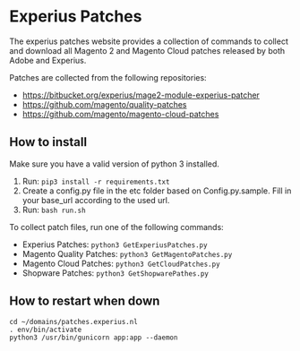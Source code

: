# Experius Patches
The experius patches website provides a collection of commands to collect and download all Magento 2 and Magento Cloud patches released by both Adobe and Experius.

Patches are collected from the following repositories:
 - https://bitbucket.org/experius/mage2-module-experius-patcher
 - https://github.com/magento/quality-patches
 - https://github.com/magento/magento-cloud-patches

## How to install
Make sure you have a valid version of python 3 installed.

1. Run: ```pip3 install -r requirements.txt```
4. Create a config.py file in the etc folder based on Config.py.sample. Fill in your base_url according to the used url.
3. Run: ```bash run.sh```

To collect patch files, run one of the following commands:

 - Experius Patches: ```python3 GetExperiusPatches.py```
 - Magento Quality Patches: ```python3 GetMagentoPatches.py```
 - Magento Cloud Patches: ```python3 GetCloudPatches.py```
 - Shopware Patches: ```python3 GetShopwarePathes.py```

## How to restart when down
```
cd ~/domains/patches.experius.nl
. env/bin/activate
python3 /usr/bin/gunicorn app:app --daemon
```
